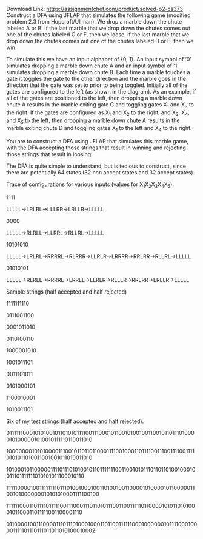Download Link: https://assignmentchef.com/product/solved-p2-cs373
<br>
Construct a DFA using JFLAP that simulates the following game (modified problem 2.3 from Hopcroft/Ullman). We drop a marble down the chute labeled A or B. If the last marble that we drop down the chutes comes out one of the chutes labeled C or F, then we loose. If the last marble that we drop down the chutes comes out one of the chutes labeled D or E, then we win.

To simulate this we have an input alphabet of {0, 1}. An input symbol of ‘0’ simulates dropping a marble down chute A and an input symbol of ‘1’ simulates dropping a marble down chute B. Each time a marble touches a gate it toggles the gate to the other direction and the marble goes in the direction that the gate was set to prior to being toggled. Initially all of the gates are configured to the left (as shown in the diagram). As an example, if all of the gates are positioned to the left, then dropping a marble down chute A results in the marble exiting gate C and toggling gates X<sub>1</sub> and X<sub>3</sub> to the right. If the gates are configured as X<sub>1</sub> and X<sub>2</sub> to the right, and X<sub>3</sub>, X<sub>4</sub>, and X<sub>5</sub> to the left, then dropping a marble down chute A results in the marble exiting chute D and toggling gates X<sub>1</sub> to the left and X<sub>4</sub> to the right.

You are to construct a DFA using JFLAP that simulates this marble game, with the DFA accepting those strings that result in winning and rejecting those strings that result in loosing.




The DFA is quite simple to understand, but is tedious to construct, since there are potentially 64 states (32 non accept states and 32 accept states).

Trace of configurations for various inputs (values for X<sub>1</sub>X<sub>2</sub>X<sub>3</sub>X<sub>4</sub>X<sub>5</sub>).

1111

LLLLL-&gt;LRLRL-&gt;LLLRR-&gt;LRLLR-&gt;LLLLL

0000

LLLLL-&gt;RLRLL-&gt;LLRRL-&gt;RLLRL-&gt;LLLLL

10101010

LLLLL-&gt;LRLRL-&gt;RRRRL-&gt;RLRRR-&gt;LLRLR-&gt;LRRRR-&gt;RRLRR-&gt;RLLRL-&gt;LLLLL

01010101

LLLLL-&gt;RLRLL-&gt;RRRRL-&gt;LRRLL-&gt;LLRLR-&gt;RLLLR-&gt;RRLRR-&gt;LRLLR-&gt;LLLLL

Sample strings (half accepted and half rejected)

1111111110

0111001100

0001011010

0110100110

1000001010

1001011101

0011101011

0101000101

1100010001

1010011101

Six of my test strings (half accepted and half rejected).

0111111000101010010110101011110011100010110010100100110010110111010000101000001010010111110110011010

1000000010101000011100101101101100011110010001101111001110011110011110101011010011001001011010011010

1010001011000001111011101010010110111111100110010101110110110100100010011101111111010101011100010110

1111100001001111111101110100100010011010010011000010100001011000001100101000000010101010001111100100

1111110001101111011111001110001110110101110011001111101100001010110101000101100011011111001100001110

01100001001110000111011101000100011011001111110001000000101111000100001111101110111011011010100010002